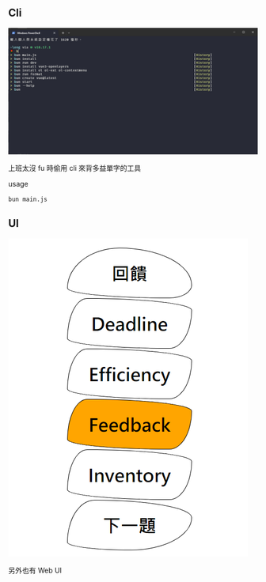 ## Cli
![偷念](偷念.gif)

上班太沒 fu 時偷用 cli 來背多益單字的工具

usage
```
bun main.js
```


## UI
![UI](UI.png)

另外也有 Web UI
